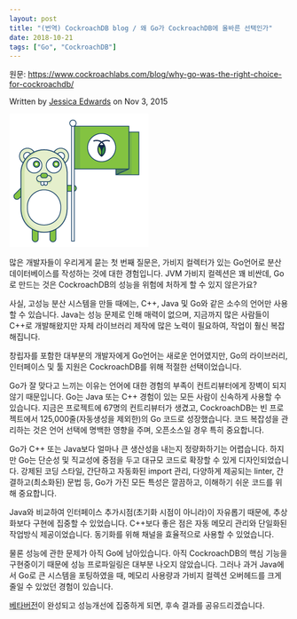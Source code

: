 ```yaml
---
layout: post
title: "(번역) CockroachDB blog / 왜 Go가 CockroachDB에 올바른 선택인가"
date: 2018-10-21
tags: ["Go", "CockroachDB"]
---
```


원문: https://www.cockroachlabs.com/blog/why-go-was-the-right-choice-for-cockroachdb/

Written by [Jessica Edwards](https://www.cockroachlabs.com/author/jessica-edwards/) on Nov 3, 2015

![](/assets/post/2018-10-21-why-go-was-the-right-choice-for-cockroachdb/cockroach_gopher_flag_sticker.png)

<!--more-->

많은 개발자들이 우리게게 묻는 첫 번째 질문은, 가비지 컬렉터가 있는 Go언어로 분산 데이터베이스를 작성하는 것에 대한 경험입니다. JVM 가비지 컬렉션은 꽤 비싼데, Go로 만드는 것은 CockroachDB의 성능을 위험에 처하게 할 수 있지 않은가요?

사실, 고성능 분산 시스템을 만들 때에는, C++, Java 및 Go와 같은 소수의 언어만 사용할 수 있습니다. Java는 성능 문제로 인해 매력이 없으며, 지금까지 많은 사람들이 C++로 개발해왔지만 자체 라이브러리 제작에 많은 노력이 필요하여, 작업이 훨신 복잡해집니다.

창립자를 포함한 대부분의 개발자에게 Go언어는 새로운 언어였지만, Go의 라이브러리, 인터페이스 및 툴 지원은 CockroachDB를 위해 적절한 선택이었습니다.

Go가 잘 맞다고 느끼는 이유는 언어에 대한 경험의 부족이 컨트리뷰터에게 장벽이 되지 않기 때문입니다. Go는 Java 또는 C++ 경험이 있는 모든 사람이 신속하게 사용할 수 있습니다. 지금은 프로젝트에 67명의 컨트리뷰터가 생겼고, CockroachDB는 빈 프로젝트에서 125,000줄(자동생성을 제외한)의 Go 코드로 성장했습니다. 코드 복잡성을 관리하는 것은 언어 선택에 명백한 영향을 주며, 오픈소스일 경우 특히 중요합니다.

Go가 C++ 또는 Java보다 얼마나 큰 생산성을 내는지 정량화하기는 어렵습니다. 하지만 Go는 단순성 및 직교성에 중점을 두고 대규모 코드로 확장할 수 있게 디자인되었습니다. 강제된 코딩 스타일, 간단하고 자동화된 import 관리, 다양하게 제공되는 linter, 간결하고(최소화된) 문법 등, Go가 가진 모든 특성은 깔끔하고, 이해하기 쉬운 코드를 위해 중요합니다.

Java와 비교하여 인터페이스 추가시점(초기화 시점이 아니라)이 자유롭기 때문에, 추상화보다 구현에 집중할 수 있었습니다. C++보다 좋은 점은 자동 메모리 관리와 단일화된 작업방식 제공이었습니다. 동기화를 위해 채널을 효율적으로 사용할 수 있었습니다.

물론 성능에 관한 문제가 아직 Go에 남아있습니다. 아직 CockroachDB의 핵심 기능을 구현중이기 때문에 성능 프로파일링은 대부분 나오지 않았습니다. 그러나 과거 Java에서 Go로 큰 시스템을 포팅하였을 때, 메모리 사용량과 가비지 컬렉션 오버헤드를 크게 줄일 수 있었던 경험이 있습니다.

[베타버전](https://github.com/cockroachdb/cockroach/issues/2132)이 완성되고 성능개선에 집중하게 되면, 후속 결과를 공유드리겠습니다.
